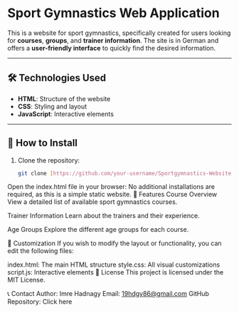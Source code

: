 # Sport Gymnastics Web Application

This is a website for sport gymnastics, specifically created for users looking for **courses**, **groups**, and **trainer information**. The site is in German and offers a **user-friendly interface** to quickly find the desired information.

---

## 🛠️ Technologies Used

- **HTML**: Structure of the website  
- **CSS**: Styling and layout  
- **JavaScript**: Interactive elements  

---

## 🚀 How to Install

1. Clone the repository:
   ```bash
   git clone [https://github.com/your-username/Sportgymnastics-Website.git](https://github.com/19hdgy86/rsg-website.git)
Open the index.html file in your browser:
No additional installations are required, as this is a simple static website.
📖 Features
Course Overview
View a detailed list of available sport gymnastics courses.

Trainer Information
Learn about the trainers and their experience.

Age Groups
Explore the different age groups for each course.

🎨 Customization
If you wish to modify the layout or functionality, you can edit the following files:

index.html: The main HTML structure
style.css: All visual customizations
script.js: Interactive elements
📄 License
This project is licensed under the MIT License.

📞 Contact
Author: Imre Hadnagy
Email: 19hdgy86@gmail.com
GitHub Repository: Click here


